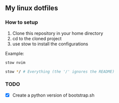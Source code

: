 ## My linux dotfiles

### How to setup

1. Clone this repository in your home directory
2. cd to the cloned project 
3. use stow to install the configurations 

Example:

```bash
stow nvim
```

```bash
stow */ # Everything (the '/' ignores the README)
```

### TODO

- [x] Create a python version of bootstrap.sh
